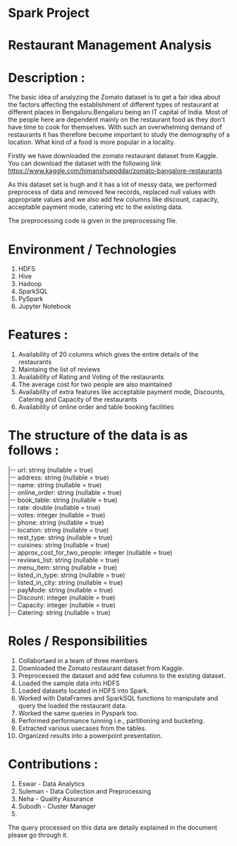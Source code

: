 # Spark Project

# Restaurant Management Analysis

# Description :

The basic idea of analyzing the Zomato dataset is to get a fair idea about the factors affecting the establishment
of different types of restaurant at different places in Bengaluru.Bengaluru being an IT capital of India.
Most of the people here are dependent mainly on the restaurant food as they don't have time to cook for themselves.
With such an overwhelming demand of restaurants it has therefore become important to study the demography of a location. 
What kind of a food is more popular in a locality.

Firstly we have downloaded the zomato restaurant dataset from Kaggle.
You can download the dataset with the following link
https://www.kaggle.com/himanshupoddar/zomato-bangalore-restaurants

As this dataset set is hugh and it has a lot of messy data, we performed preprocess of data and removed few records, replaced null values 
with appropriate values and we also add few columns like discount, capacity, acceptable payment mode, catering etc to the existing data.

The preprocessing code is given in the preprocessing file.

# Environment / Technologies

1. HDFS <br>
2. Hive <br>
3. Hadoop <br> 
4. SparkSQL <br>
5. PySpark <br>
6. Jupyter Notebook <br>

# Features :
1. Availability of 20 columns which gives the entire details of the restaurants
2. Maintaing the list of reviews
3. Availability of Rating and Voting of the restaurants
4. The average cost for two people are also maintained
5. Availability of extra features like acceptable payment mode, Discounts, Catering and Capacity of the restaurants
6. Availability of online order and table booking facilities

# The structure of the data is as follows :
 |-- url: string (nullable = true) <br>
 |-- address: string (nullable = true) <br>
 |-- name: string (nullable = true) <br>
 |-- online_order: string (nullable = true) <br>
 |-- book_table: string (nullable = true) <br>
 |-- rate: double (nullable = true) <br>
 |-- votes: integer (nullable = true) <br>
 |-- phone: string (nullable = true) <br>
 |-- location: string (nullable = true) <br>
 |-- rest_type: string (nullable = true) <br>
 |-- cuisines: string (nullable = true) <br>
 |-- approx_cost_for_two_people: integer (nullable = true) <br>
 |-- reviews_list: string (nullable = true) <br>
 |-- menu_item: string (nullable = true) <br>
 |-- listed_in_type: string (nullable = true) <br>
 |-- listed_in_city: string (nullable = true) <br>
 |-- payMode: string (nullable = true) <br>
 |-- Discount: integer (nullable = true) <br>
 |-- Capacity: integer (nullable = true) <br>
 |-- Catering: string (nullable = true) <br>

# Roles / Responsibilities

1. Collabortaed in a team of three members <br>
2. Downloaded the Zomato restaurant dataset from Kaggle. <br>
3. Preprocessed the dataset and add few columns to the existing dataset. <br>
4. Loaded the sample data into HDFS <br>
5. Loaded datasets located in HDFS into Spark. <br>
6. Worked with DataFrames and SparkSQL functions to manipulate and query the loaded the restaurant data. <br>
7. Worked the same queries in Pyspark too. <br>
8. Performed performance tunning i.e., partitioning and bucketing. <br>
9. Extracted various usecases from the tables. <br>
10. Organized results into a powerpoint presentation. <br>

# Contributions :

1. Eswar - Data Analytics <br>
2. Suleman - Data Collection and Preprocessing <br>
3. Neha - Quality Assurance <br>
3. Subodh - Cluster Manager <br>
4. 
The query processed on this data are detaily explained in the document please go through it.


